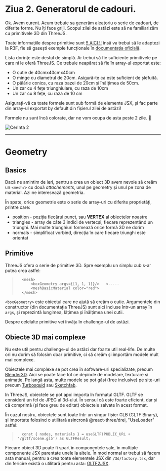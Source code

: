 # Ziua 2. Generatorul de cadouri.

Ok. Avem curent. Acum trebuie sa generăm aleatoriu o serie de cadouri, de diferite forme. Nu îți face griji. Scopul zilei de astăzi este să ne familiarizăm cu primitivele 3D din ThreeJS.

Toate informațiile despre primitive sunt [!! AICI !!](https://threejs.org/docs/#api/en/geometries/BoxGeometry) însă va trebui să le adaptezi la R3F, fie să gasești exemple funcționale în [documentația oficială](https://docs.pmnd.rs/react-three-fiber/getting-started/examples).

Lista dorințe este destul de simplă. Ar trebui să fie suficiente primitivele pe care ni le oferă ThreeJS. Ce trebuie neapărat să fie în array-ul exportat este:

 - O cutie de 40cmx40cmx40cm
 - O minge cu diametrul de 20cm. Asigură-te ca este suficient de șlefuită.
 - O pălărie conica, cu raza bazei de 20cm și înălțimea de 50cm.
 - Un zar cu 4 fețe triunghiulare, cu raza de 10cm
 - Un zar cu 8 fețe, cu raza de 10 cm

Asigurați-vă ca toate formele sunt sub formă de elemente JSX, și fac parte din array-ul exportat by default din fișierul zilei de astăzi!

Formele nu sunt încă colorate, dar ne vom ocupa de asta peste 2 zile. 🦄

![Cerinta 2](https://d3tycb976jpudc.cloudfront.net/public/images/christmas-advent-2022/c2-cerinta.png)

---

# Geometry

## Basics

Dacă ne amintim de ieri, pentru a crea un obiect 3D avem nevoie să creăm un `<mesh/>` cu două *attachements*, unul pe geometry și unul pe zona de material. Azi ne interesează geometria.

În spate, orice geometrie este o serie de array-uri cu diferite proprietăți, printre care:
- position - poziția fiecărui punct, sau **VERTEX** al obiectelor noastre
- triangles - array de câte 3 indici de vertecși, fiecare reprezentând un triunghi. Mai multe triunghiuri formează orice formă 3D ne dorim
- normals - simplificat vorbind, direcția în care fiecare triunghi este orientat

## Primitive

ThreeJS ofera o serie de primitive 3D. Spre exemplu un simplu cub s-ar putea crea astfel:

>       <mesh>
>           <boxGeometry args={[1, 1, 1]}/>   <-----
>           <meshBasicMaterial color="red">
>       </mesh>

`<boxGeometry>` este obiectul care ne ajută să creăm o cutie. Argumentele din constructor (din documentația ThreeJS) sunt aici incluse într-un array în `args`, și reprezintă lungimea, lățimea și înălțimea unei cutii.

Despre celelalte primitive vei învăța în challenge-ul de astăzi.

## Obiecte 3D mai complexe

Nu este util pentru challenge-ul de astăzi dar foarte util real-life. De multe ori nu dorim să folosim doar primitive, ci să creăm și importăm modele mult mai complexe.

Obiectele mai complexe se pot crea în software-uri specializate, precum [Blender3D](https://www.blender.org/). Aici se poate face tot ce depinde de modelare, texturare și animație. Pe langă asta, multe modele se pot găsi (free inclusive) pe site-uri precum [Turbosquid](https://www.turbosquid.com/) sau [Sketchfab](https://sketchfab.com/feed).

In ThreeJS, obiectele se pot apoi importa în formatul GLTF. GLTF se consideră un fel de JPEG al 3d-ului. În sensul că este foarte eficient, dar și că comprimă (și face greu de editat) obiectele salvate în acest format.

În cazul nostru, obiectele sunt toate într-un singur fișier GLB (GLTF Binary), și importate folosind o utilitară asincronă @react-three/drei, "UseLoader" astfel:

>       const { nodes, materials } = useGLTF(PUBLIC_URL + '/gltf/scene.glb') as GLTFResult;

Fiecare obiect 3D poate fi spart în componentele sale, în multiple componente JSX parentate unele la altele. În mod normal ar trebui să facem asta manual, pentru a crea toate elementele JSX din `/3d/factory.tsx`, dar din fericire există o utilitară pentru asta: [GLTF2JSX](https://github.com/pmndrs/gltfjsx).
